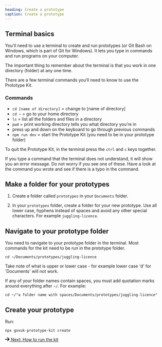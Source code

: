 ```yaml
---
heading: Create a prototype
caption: Create a prototype
---
```


## Terminal basics

You'll need to use a terminal to create and run prototypes (or Git Bash on Windows, which is part of Git for Windows). It lets you type in commands and run programs on your computer.

The important thing to remember about the terminal is that you work in one directory (folder) at any one time.

There are a few terminal commands you‘ll need to know to use the Prototype Kit.

### Commands

* `cd [name of directory]` = change to [name of directory]
* `cd ~` = go to your home directory
* `ls` = list all the folders and files in a directory
* `pwd` = print working directory tells you what directory you’re in
* press up and down on the keyboard to go through previous commands
* `npm run dev` = start the Prototype Kit (you need to be in your prototype folder)

To quit the Prototype Kit, in the terminal press the `ctrl` and `c` keys together.

If you type a command that the terminal does not understand, it will show you an error message. Do not worry if you see one of these. Have a look at the command you wrote and see if there is a typo in the command.

## Make a folder for your prototypes

1. Create a folder called `prototypes` in your `Documents` folder.

2. In your `prototypes` folder, create a folder for your new prototype. Use all lower case, hyphens instead of spaces and avoid any other special characters. For example `juggling-licence`.

## Navigate to your prototype folder

You need to navigate to your prototype folder in the terminal. Most commands for the kit need to be run in the prototype folder.

`cd ~/Documents/prototypes/juggling-licence`

Take note of what is upper or lower case - for example lower case 'd' for 'Documents' will not work.

If any of your folder names contain spaces, you must add quotation marks around everything after `~/`. For example:

`cd ~/"a folder name with spaces/Documents/prototypes/juggling-licence"`

## Create your prototype

Run:

`npx govuk-prototype-kit create`

<nav class="govuk-pagination govuk-pagination--block" role="navigation" aria-label="results">
  <div class="govuk-pagination__next">
    <a class="govuk-link govuk-pagination__link" href="how-to-run-the-kit" rel="next"> <svg class="govuk-pagination__icon govuk-pagination__icon--next" xmlns="http://www.w3.org/2000/svg" height="13" width="15" aria-hidden="true" focusable="false" viewBox="0 0 15 13">
        <path d="m8.107-0.0078125-1.4136 1.414 4.2926 4.293h-12.986v2h12.896l-4.1855 3.9766 1.377 1.4492 6.7441-6.4062-6.7246-6.7266z"></path>
      </svg> <span class="govuk-pagination__link-title">Next</span><span class="govuk-visually-hidden">:</span>
      <span class="govuk-pagination__link-label">How to run the kit</span></a>
  </div>
</nav>
